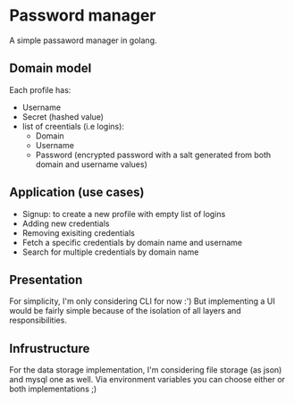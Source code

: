 # Password manager

A simple passaword manager in golang.

## Domain model

Each profile has:
- Username
- Secret (hashed value)
- list of creentials (i.e logins):
  - Domain
  - Username
  - Password (encrypted password with a salt generated from both domain and username values)

## Application (use cases)

- Signup: to create a new profile with empty list of logins
- Adding new credentials
- Removing exisiting credentials
- Fetch a specific credentials by domain name and username
- Search for multiple credentials by domain name

## Presentation

For simplicity, I'm only considering CLI for now :')
But implementing a UI would be fairly simple because of the isolation of all layers and responsibilities.

## Infrustructure

For the data storage implementation, I'm considering file storage (as json) and mysql one as well.
Via environment variables you can choose either or both implementations ;)
